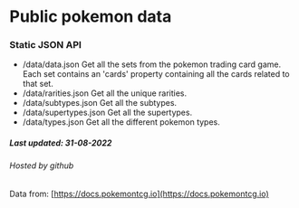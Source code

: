 Public pokemon data
===================

### Static JSON API

*   /data/data.json
    Get all the sets from the pokemon trading card game. Each set contains an 'cards' property containing all the cards related to that set.
*   /data/rarities.json
    Get all the unique rarities.
*   /data/subtypes.json
    Get all the subtypes.
*   /data/supertypes.json
    Get all the supertypes.
*   /data/types.json
    Get all the different pokemon types.

##### Last updated: 31-08-2022

###### Hosted by github  
Data from: [https://docs.pokemontcg.io](https://docs.pokemontcg.io)